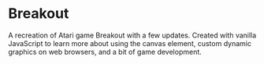# Breakout
A recreation of Atari game Breakout with a few updates. 
Created with vanilla JavaScript to learn more about using the canvas element, custom dynamic graphics on web browsers, and a bit of game development.
